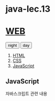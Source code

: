 # java-lec.13

<!doctype html>
<html>
<head>
  <title>WEB1 - JavaScript</title>
  <meta charset="utf-8">
</head>
<body>
  <h1><a href="index.html">WEB</a></h1>
  <input type="button" value="night" onclick="
   document.querySelector('body').style.backgroundColor = 'black';
   document.querySelector('body').style.color = 'white';
  ">
  <input type="button" value="day" onclick="
  document.querySelector('body').style.backgroundColor = 'white';
  document.querySelector('body').style.color = 'black';
 ">
  <ol>
    <li><a href="1.html">HTML</a></li>
    <li><a href="2.html">CSS</a></li>
    <li><a href="3.html">JavaScript</a></li>
  </ol>
  <h2>JavaScript</h2>
  <p>자바스크립트 관련 내용
  </p>
</body>
</html>
